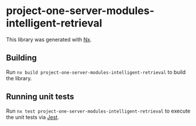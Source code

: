 # project-one-server-modules-intelligent-retrieval

This library was generated with [Nx](https://nx.dev).

## Building

Run `nx build project-one-server-modules-intelligent-retrieval` to build the library.

## Running unit tests

Run `nx test project-one-server-modules-intelligent-retrieval` to execute the unit tests via [Jest](https://jestjs.io).
